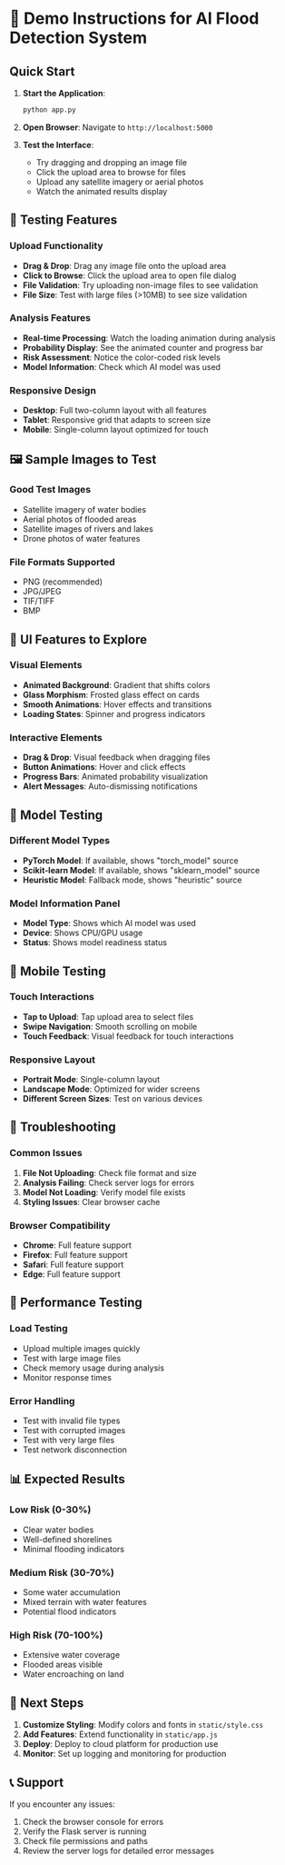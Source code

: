 # 🚀 Demo Instructions for AI Flood Detection System

## Quick Start

1. **Start the Application**:
   ```bash
   python app.py
   ```

2. **Open Browser**: Navigate to `http://localhost:5000`

3. **Test the Interface**:
   - Try dragging and dropping an image file
   - Click the upload area to browse for files
   - Upload any satellite imagery or aerial photos
   - Watch the animated results display

## 🎯 Testing Features

### Upload Functionality
- **Drag & Drop**: Drag any image file onto the upload area
- **Click to Browse**: Click the upload area to open file dialog
- **File Validation**: Try uploading non-image files to see validation
- **File Size**: Test with large files (>10MB) to see size validation

### Analysis Features
- **Real-time Processing**: Watch the loading animation during analysis
- **Probability Display**: See the animated counter and progress bar
- **Risk Assessment**: Notice the color-coded risk levels
- **Model Information**: Check which AI model was used

### Responsive Design
- **Desktop**: Full two-column layout with all features
- **Tablet**: Responsive grid that adapts to screen size
- **Mobile**: Single-column layout optimized for touch

## 🖼️ Sample Images to Test

### Good Test Images
- Satellite imagery of water bodies
- Aerial photos of flooded areas
- Satellite images of rivers and lakes
- Drone photos of water features

### File Formats Supported
- PNG (recommended)
- JPG/JPEG
- TIF/TIFF
- BMP

## 🎨 UI Features to Explore

### Visual Elements
- **Animated Background**: Gradient that shifts colors
- **Glass Morphism**: Frosted glass effect on cards
- **Smooth Animations**: Hover effects and transitions
- **Loading States**: Spinner and progress indicators

### Interactive Elements
- **Drag & Drop**: Visual feedback when dragging files
- **Button Animations**: Hover and click effects
- **Progress Bars**: Animated probability visualization
- **Alert Messages**: Auto-dismissing notifications

## 🔧 Model Testing

### Different Model Types
- **PyTorch Model**: If available, shows "torch_model" source
- **Scikit-learn Model**: If available, shows "sklearn_model" source
- **Heuristic Model**: Fallback mode, shows "heuristic" source

### Model Information Panel
- **Model Type**: Shows which AI model was used
- **Device**: Shows CPU/GPU usage
- **Status**: Shows model readiness status

## 📱 Mobile Testing

### Touch Interactions
- **Tap to Upload**: Tap upload area to select files
- **Swipe Navigation**: Smooth scrolling on mobile
- **Touch Feedback**: Visual feedback for touch interactions

### Responsive Layout
- **Portrait Mode**: Single-column layout
- **Landscape Mode**: Optimized for wider screens
- **Different Screen Sizes**: Test on various devices

## 🐛 Troubleshooting

### Common Issues
1. **File Not Uploading**: Check file format and size
2. **Analysis Failing**: Check server logs for errors
3. **Model Not Loading**: Verify model file exists
4. **Styling Issues**: Clear browser cache

### Browser Compatibility
- **Chrome**: Full feature support
- **Firefox**: Full feature support
- **Safari**: Full feature support
- **Edge**: Full feature support

## 🎯 Performance Testing

### Load Testing
- Upload multiple images quickly
- Test with large image files
- Check memory usage during analysis
- Monitor response times

### Error Handling
- Test with invalid file types
- Test with corrupted images
- Test with very large files
- Test network disconnection

## 📊 Expected Results

### Low Risk (0-30%)
- Clear water bodies
- Well-defined shorelines
- Minimal flooding indicators

### Medium Risk (30-70%)
- Some water accumulation
- Mixed terrain with water features
- Potential flood indicators

### High Risk (70-100%)
- Extensive water coverage
- Flooded areas visible
- Water encroaching on land

## 🚀 Next Steps

1. **Customize Styling**: Modify colors and fonts in `static/style.css`
2. **Add Features**: Extend functionality in `static/app.js`
3. **Deploy**: Deploy to cloud platform for production use
4. **Monitor**: Set up logging and monitoring for production

## 📞 Support

If you encounter any issues:
1. Check the browser console for errors
2. Verify the Flask server is running
3. Check file permissions and paths
4. Review the server logs for detailed error messages

